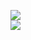 [![](https://img.shields.io/badge/Made%20With-Github%20Spray-lightgrey.svg?style=for-the-badge&logo=github)](https://github.com/Annihil/github-spray#7286)  
[![](https://i.imgur.com/2DrTn0Z.gif)](https://github.com/Annihil/github-spray)
